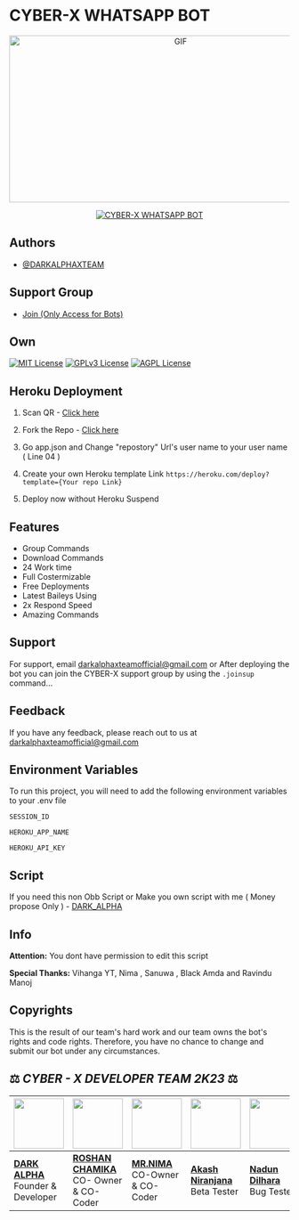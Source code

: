 # CYBER-X WHATSAPP BOT

<p align = center>   <img src="https://telegra.ph/file/b35562cb0b662c1d24a73.jpg" alt="GIF" width="600" height="300"/> </p>

<p align  = center> <a href="#"><img title="CYBER-X WHATSAPP BOT" src="https://img.shields.io/badge/CYBER-X WhatsApp Bot-green?colorA=%23ff0000&colorB=%23017e40&style=for-the-badge"></a> </p>


## Authors

- [@DARKALPHAXTEAM](https://www.github.com/darkalphaxteam)

## Support Group

- [Join (Only Access for Bots) ](https://chat.whatsapp.com/IZhmddusPM41KkDXZkeRio)

## Own

[![MIT License](https://img.shields.io/badge/License-MIT-green.svg)](https://choosealicense.com/licenses/mit/)
[![GPLv3 License](https://img.shields.io/badge/License-GPL%20v3-yellow.svg)](https://opensource.org/licenses/)
[![AGPL License](https://img.shields.io/badge/license-AGPL-blue.svg)](http://www.gnu.org/licenses/agpl-3.0)


## Heroku Deployment

1. Scan QR - [Click here](https://gpt-qr-web-scaner.render.com/cyber-x.html)

2. Fork the Repo - [Click here](https://github.com/darkalphaxteam/CYBER-X-WHATSAPP-BOT/fork)

3. Go app.json and Change "repostory" Url's user name to your user name ( Line 04 )

4. Create your own Heroku template Link `https://heroku.com/deploy?template={Your repo Link}`

5. Deploy now without Heroku Suspend


## Features

- Group Commands
- Download Commands
- 24 Work time
- Full Costermizable
- Free Deployments
- Latest Baileys Using
- 2x Respond Speed
- Amazing Commands


## Support

For support, email darkalphaxteamofficial@gmail.com or After deploying the bot you can join the CYBER-X support group by using the `.joinsup` command…


## Feedback

If you have any feedback, please reach out to us at darkalphaxteamofficial@gmail.com


## Environment Variables

To run this project, you will need to add the following environment variables to your .env file

`SESSION_ID`

`HEROKU_APP_NAME`

`HEROKU_API_KEY`


## Script 

If you need this non Obb Script or Make you own script with me ( Money propose Only ) - [DARK_ALPHA](https://wa.me/711421243)




## Info

**Attention:** You dont have permission to edit this script

**Special Thanks:** Vihanga YT, Nima , Sanuwa , Black Amda and Ravindu Manoj 

## Copyrights

This is the result of our team's hard work and our team owns the bot's rights and code rights. Therefore, you have no chance to change and submit our bot under any circumstances.


## ⚖️  *CYBER - X DEVELOPER TEAM* *2K23*  ⚖️

| <a href="https://github.com/darkalphaxteam"><img src="https://telegra.ph/file/c670792adfe0d44dc5a99.jpg" width=90 height=90></a> | <a href="https://github.com/chamiofficial"><img src="https://telegra.ph/file/d81e589b841d6fd5d05a1.jpg" width=90 height=90></a> | <a href="https://github.com/DarkMakerofc"><img src="https://telegra.ph/file/819659c83ab8438084234.jpg" width=90 height=90></a> | <a href="https://github.com/Niranjana45"><img src="https://telegra.ph/file/a7e379be9415cdf16c9df.jpg" width=90 height=90></a> | <a href="https://github.com/nandundilhara"><img src="https://telegra.ph/file/213c1d599c5c3a61a7bed.jpg" width=90 height=90></a> | <a href="https://github.com/Tharushaa2004"><img src="https://telegra.ph/file/976651bc865695c128228.jpg" width=90 height=90></a> |
|---|---|---|---|---|---|
| **[DARK ALPHA](https://github.com/darkalphaxteam/)**</br>Founder & Developer</br> | **[ROSHAN CHAMIKA](https://github.com/chamiofficial)**</br>CO- Owner & CO-Coder</br> | **[MR.NIMA](https://github.com/DarkMakerofc)**</br> CO-Owner & CO-Coder</br> | **[Akash Niranjana](https://github.com/Niranjana45)**</br> Beta Tester | **[Nadun Dilhara](https://github.com/nandundilhara)**</br> Bug Tester | **[Tharusha Suwahas](https://github.com/Tharushaa2004)**</br> Bug Tester |
